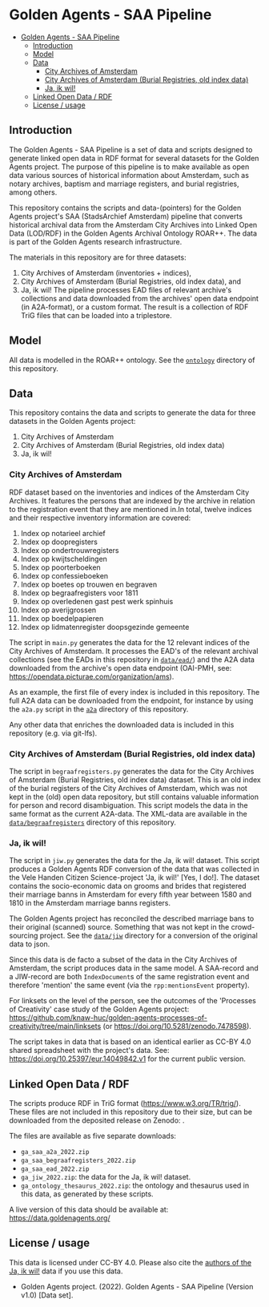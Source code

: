 # Golden Agents - SAA Pipeline

- [Golden Agents - SAA Pipeline](#golden-agents---saa-pipeline)
  - [Introduction](#introduction)
  - [Model](#model)
  - [Data](#data)
    - [City Archives of Amsterdam](#city-archives-of-amsterdam)
    - [City Archives of Amsterdam (Burial Registries, old index data)](#city-archives-of-amsterdam-burial-registries-old-index-data)
    - [Ja, ik wil!](#ja-ik-wil)
  - [Linked Open Data / RDF](#linked-open-data--rdf)
  - [License / usage](#license--usage)

## Introduction

The Golden Agents - SAA Pipeline is a set of data and scripts designed to generate linked open data in RDF format for several datasets for the Golden Agents project. The purpose of this pipeline is to make available as open data various sources of historical information about Amsterdam, such as notary archives, baptism and marriage registers, and burial registries, among others. 

This repository contains the scripts and data-(pointers) for the Golden Agents project's SAA (StadsArchief Amsterdam) pipeline that converts historical archival data from the Amsterdam City Archives into Linked Open Data (LOD/RDF) in the Golden Agents Archival Ontology ROAR++. The data is part of the Golden Agents research infrastructure.

The materials in this repository are for three datasets: 
  1. City Archives of Amsterdam (inventories + indices), 
  2. City Archives of Amsterdam (Burial Registries, old index data), and 
  3. Ja, ik wil!
The pipeline processes EAD files of relevant archive's collections and data downloaded from the archives' open data endpoint (in A2A-format), or a custom format. The result is a collection of RDF TriG files that can be loaded into a triplestore.

## Model

All data is modelled in the ROAR++ ontology. See the [`ontology`](ontology/) directory of this repository.

## Data

This repository contains the data and scripts to generate the data for three datasets in the Golden Agents project:
1. City Archives of Amsterdam
2. City Archives of Amsterdam (Burial Registries, old index data)
3. Ja, ik wil!

### City Archives of Amsterdam

RDF dataset based on the inventories and indices of the Amsterdam City Archives. It features the persons that are indexed by the archive in relation to the registration event that they are mentioned in.In total, twelve indices and their respective inventory information are covered:

   1. Index op notarieel archief
   2. Index op doopregisters
   3. Index op ondertrouwregisters
   4. Index op kwijtscheldingen
   5. Index op poorterboeken
   6. Index op confessieboeken
   7. Index op boetes op trouwen en begraven
   8. Index op begraafregisters voor 1811
   9. Index op overledenen gast pest werk spinhuis
   10. Index op averijgrossen
   11. Index op boedelpapieren
   12. Index op lidmatenregister doopsgezinde gemeente

The script in `main.py` generates the data for the 12 relevant indices of the City Archives of Amsterdam. It processes the EAD's of the relevant archival collections (see the EADs in this repository in [`data/ead/`](data/ead/)) and the A2A data downloaded from the archive's open data endpoint (OAI-PMH, see: https://opendata.picturae.com/organization/ams). 

As an example, the first file of every index is included in this repository. The full A2A data can be downloaded from the endpoint, for instance by using the `a2a.py` script in the [`a2a`](data/a2a/a2a.py) directory of this repository.

Any other data that enriches the downloaded data is included in this repository (e.g. via git-lfs). 

### City Archives of Amsterdam (Burial Registries, old index data)

The script in `begraafregisters.py` generates the data for the City Archives of Amsterdam (Burial Registries, old index data) dataset. This is an old index of the burial registers of the City Archives of Amsterdam, which was not kept in the (old) open data repository, but still contains valuable information for person and record disambiguation. This script models the data in the same format as the current A2A-data. The XML-data are available in the [`data/begraafregisters`](data/begraafregisters) directory of this repository.

### Ja, ik wil!

The script in `jiw.py` generates the data for the Ja, ik wil! dataset. This script produces a Golden Agents RDF conversion of the data that was collected in the Vele Handen Citizen Science-project 'Ja, ik wil!' [Yes, I do!]. The dataset contains the socio-economic data on grooms and brides that registered their marriage banns in Amsterdam for every fifth year between 1580 and 1810 in the Amsterdam marriage banns registers. 

The Golden Agents project has reconciled the described marriage bans to their original (scanned) source. Something that was not kept in the crowd-sourcing project. See the [`data/jiw`](data/jiw) directory for a conversion of the original data to json. 

Since this data is de facto a subset of the data in the City Archives of Amsterdam, the script produces data in the same model. A SAA-record and a JIW-record are both `IndexDocument`s of the same registration event and therefore 'mention' the same event (via the `rpp:mentionsEvent` property). 

For linksets on the level of the person, see the outcomes of the 'Processes of Creativity' case study of the Golden Agents project: https://github.com/knaw-huc/golden-agents-processes-of-creativity/tree/main/linksets (or https://doi.org/10.5281/zenodo.7478598).

The script takes in data that is based on an identical earlier as CC-BY 4.0 shared spreadsheet with the project's data. See: https://doi.org/10.25397/eur.14049842.v1 for the current public version.

## Linked Open Data / RDF

The scripts produce RDF in TriG format (https://www.w3.org/TR/trig/). These files are not included in this repository due to their size, but can be downloaded from the deposited release on Zenodo: <doi>. 

The files are available as five separate downloads:
* `ga_saa_a2a_2022.zip`
* `ga_saa_begraafregisters_2022.zip`
* `ga_saa_ead_2022.zip`
* `ga_jiw_2022.zip`: the data for the Ja, ik wil! dataset.
* `ga_ontology_thesaurus_2022.zip`: the ontology and thesaurus used in this data, as generated by these scripts. 

A live version of this data should be available at: https://data.goldenagents.org/

## License / usage

This data is licensed under CC-BY 4.0. Please also cite the [authors of the Ja, ik wil!](https://doi.org/10.25397/eur.14049842.v1) data if you use this data.

* Golden Agents project. (2022). Golden Agents - SAA Pipeline (Version v1.0) [Data set]. <doi>